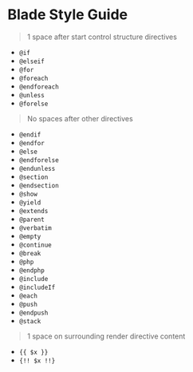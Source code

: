 # Blade Style Guide

> 1 space after start control structure directives
- `@if`
- `@elseif`
- `@for`
- `@foreach`
- `@endforeach`
- `@unless`
- `@forelse`


> No spaces after other directives
- `@endif`
- `@endfor`
- `@else`
- `@endforelse`
- `@endunless`
- `@section`
- `@endsection`
- `@show`
- `@yield`
- `@extends`
- `@parent`
- `@verbatim`
- `@empty`
- `@continue`
- `@break`
- `@php`
- `@endphp`
- `@include`
- `@includeIf`
- `@each`
- `@push`
- `@endpush`
- `@stack`

> 1 space on surrounding render directive content
- `{{ $x }}`
- `{!! $x !!}`
